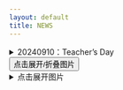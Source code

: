 ```yaml
---
layout: default
title: NEWS
---
```


<section markdown="1">

<details>
<summary>20240910：Teacher’s Day</summary>

Reflections on Teacher’s Day

In the past, I only knew the joy of giving gifts to my teachers on Teacher’s Day.
Now I truly understand the happiness of receiving flowers from my own students!
And there was even a box of pomegranates, symbolizing fruitful achievements. :-)
Let’s guess whose thoughtful idea it was!

[231748479211_ pic](https://github.com/user-attachments/assets/dca23cfc-4e78-4be1-a927-3bd73a310045)

教师节有感

昔年恩师受花香，
今朝桃李立身旁。
花捧双手心意暖，
石榴一箱硕果长。
谁将巧思藏其中？
笑语盈盈满研斋。

</details>



<button onclick="var el=this.nextElementSibling; el.style.display=el.style.display==='block'?'none':'block';">
点击展开/折叠图片
</button>
<div style="display:none;">
  <img src="https://github.com/user-attachments/assets/dca23cfc-4e78-4be1-a927-3bd73a310045" style="max-width:100%;" alt="教师节图片" />
</div>



<details>
  <summary>点击展开图片</summary>

  <img src="https://github.com/user-attachments/assets/dca23cfc-4e78-4be1-a927-3bd73a310045" style="max-width:100%;" alt="教师节图片" />

</details>


